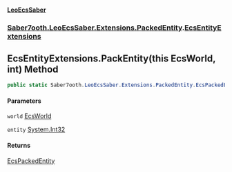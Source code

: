 #### [LeoEcsSaber](index.md 'index')
### [Saber7ooth.LeoEcsSaber.Extensions.PackedEntity](Saber7ooth.LeoEcsSaber.Extensions.PackedEntity.md 'Saber7ooth.LeoEcsSaber.Extensions.PackedEntity').[EcsEntityExtensions](EcsEntityExtensions.md 'Saber7ooth.LeoEcsSaber.Extensions.PackedEntity.EcsEntityExtensions')

## EcsEntityExtensions.PackEntity(this EcsWorld, int) Method

```csharp
public static Saber7ooth.LeoEcsSaber.Extensions.PackedEntity.EcsPackedEntity PackEntity(this Saber7ooth.LeoEcsSaber.EcsWorld world, int entity);
```
#### Parameters

<a name='Saber7ooth.LeoEcsSaber.Extensions.PackedEntity.EcsEntityExtensions.PackEntity(thisSaber7ooth.LeoEcsSaber.EcsWorld,int).world'></a>

`world` [EcsWorld](EcsWorld.md 'Saber7ooth.LeoEcsSaber.EcsWorld')

<a name='Saber7ooth.LeoEcsSaber.Extensions.PackedEntity.EcsEntityExtensions.PackEntity(thisSaber7ooth.LeoEcsSaber.EcsWorld,int).entity'></a>

`entity` [System.Int32](https://docs.microsoft.com/en-us/dotnet/api/System.Int32 'System.Int32')

#### Returns
[EcsPackedEntity](EcsPackedEntity.md 'Saber7ooth.LeoEcsSaber.Extensions.PackedEntity.EcsPackedEntity')